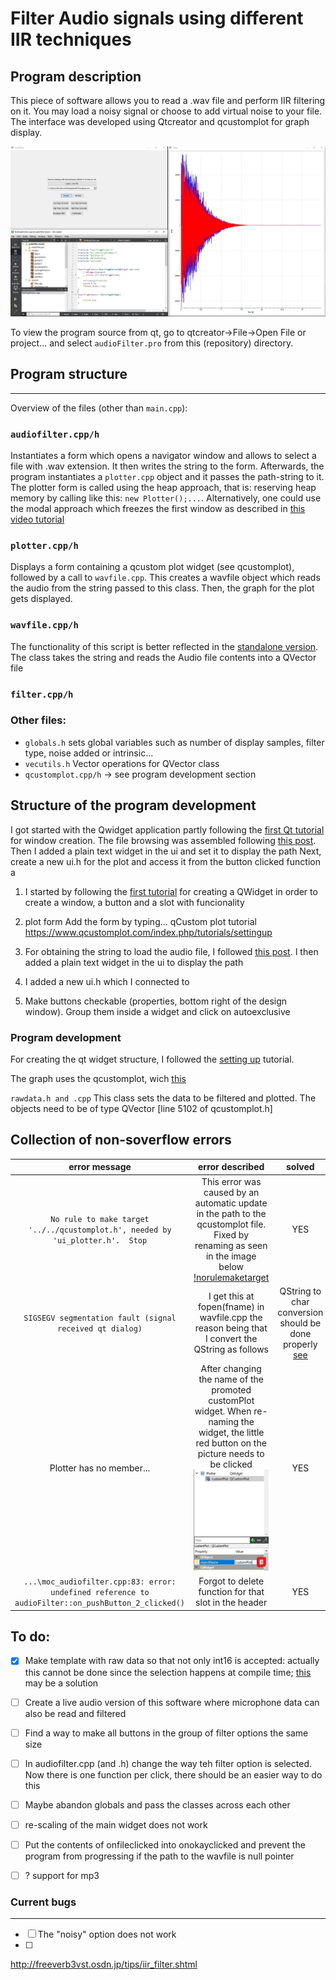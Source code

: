 # Filter Audio signals using different IIR techniques

## Program description

This piece of software allows you to read a .wav file and perform IIR filtering on it. You may load a noisy signal or choose to add virtual noise to your file. The interface was developed using Qtcreator and qcustomplot for graph display. 


![sample_1](images/sample1.JPG)


To view the program source from qt, go to qtcreator->File->Open File or project... and select `audioFilter.pro` from this (repository) directory.



## Program structure
---
Overview of the files (other than `main.cpp`):

### `audiofilter.cpp/h`
Instantiates a form which opens a navigator window and allows to select a file with .wav extension. It then writes the string to the form. Afterwards, the program instantiates a `plotter.cpp` object and it passes the path-string to it. The plotter form is called using the heap approach, that is: reserving heap memory by calling like this:  `new Plotter();...`. Alternatively, one could use the modal approach which freezes the first window as described in [this video tutorial](https://www.youtube.com/watch?v=VigUMAfE2q4&ab_channel=ProgrammingKnowledge)

### `plotter.cpp/h`
Displays a form containing a qcustom plot widget (see qcustomplot), followed by a call to `wavfile.cpp`. This creates a wavfile object which reads the audio from the string passed to this class. Then, the graph for the plot gets displayed.  

### `wavfile.cpp/h`
The functionality of this script is better reflected in the [standalone version](wav_standalone/wav_standalone.cpp). The class takes the string and reads the Audio file contents into a QVector file

### `filter.cpp/h`

### Other files:
- `globals.h` sets global variables such as number of display samples, filter type, noise added or intrinsic...
- `vecutils.h` Vector operations for QVector class
- `qcustomplot.cpp/h` -> see program development section












## Structure of the program development

I got started with the Qwidget application partly following the [first Qt tutorial](https://doc.qt.io/qtcreator/creator-writing-program.html) for window creation. The file browsing was assembled following [this post](https://stackoverflow.com/questions/5602798/how-to-launch-a-file-browser-in-a-qt-application). 
Then I added a plain text widget in the ui and set it to display the path
Next, create a new ui.h for the plot and access it from the button clicked function
a

1. I started by following the [first tutorial](https://doc.qt.io/qtcreator/creator-writing-program.html) for creating a QWidget in order to create a window, a button and a slot with funcionality 


2. plot form
Add the form by typing...
qCustom plot tutorial
https://www.qcustomplot.com/index.php/tutorials/settingup



2. For obtaining the string to load the audio file, I followed [this post](https://stackoverflow.com/questions/5602798/how-to-launch-a-file-browser-in-a-qt-application). I then added a plain text widget in the ui to display the path
3. I added a new ui.h which I connected to 

4. Make buttons checkable (properties, bottom right of the design window). Group them inside a widget and click on autoexclusive

### Program development
For creating the qt widget structure, I followed the [setting up](https://www.qcustomplot.com/index.php/tutorials/settingup) tutorial.

The graph uses the qcustomplot, wich  [this](https://www.qcustomplot.com/index.php/tutorials/basicplotting)

`rawdata.h and .cpp`
This class sets the data to be filtered and plotted. The objects need to be of type QVector [line 5102 of qcustomplot.h]





## Collection of non-soverflow errors

|error message|error described|solved|
|:---:|:---:|:---:|
| `No rule to make target '../../qcustomplot.h', needed by 'ui_plotter.h'.  Stop`|This error was caused by an automatic update in the path to the qcustomplot file. Fixed by renaming as seen in the image below [!norulemaketarget](/images/err_no_rule_to_make_target.jpg) | YES |
| `SIGSEGV segmentation fault (signal received qt dialog)` | I get this at fopen(fname) in wavfile.cpp the reason being that I convert the QString as follows | QString to char conversion should be done properly [see](https://stackoverflow.com/questions/2523765/qstring-to-char-conversion) |
| Plotter has no member... | After changing the name of the promoted customPlot widget. When re-naming the widget, the little red button on the picture needs to be clicked ![err2](/images/error_2.jpg) | YES |  
| `...\moc_audiofilter.cpp:83: error: undefined reference to audioFilter::on_pushButton_2_clicked()` | Forgot to delete function for that slot in the header| YES |


## To do:
- [x] Make template with raw data so that not only int16 is accepted: actually this cannot be done since the selection happens at compile time; [this](https://stackoverflow.com/questions/495021/why-can-templates-only-be-implemented-in-the-header-file?rq=1) may be a solution 
- [ ] Create a live audio version of this software where microphone data can also be read and filtered
- [ ] Find a way to make all buttons in the group of filter options the same size
- [ ] In audiofilter.cpp (and .h) change the way teh filter option is selected. Now there is one function per click, there should be an easier way to do this
- [ ] Maybe abandon globals and pass the classes across each other
- [ ] re-scaling of the main widget does not work
- [ ] Put the contents of onfileclicked into onokayclicked and prevent the program from progressing if the path to the wavfile is null pointer
- [ ] ? support for mp3


### Current bugs
---
- [ ] The "noisy" option does not work
- [ ] 










http://freeverb3vst.osdn.jp/tips/iir_filter.shtml

